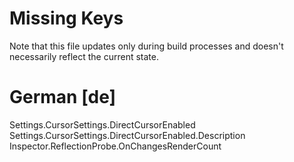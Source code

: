 # Missing Keys
Note that this file updates only during build processes and doesn't necessarily reflect the current state.

# German [de]
Settings.CursorSettings.DirectCursorEnabled  
Settings.CursorSettings.DirectCursorEnabled.Description  
Inspector.ReflectionProbe.OnChangesRenderCount  

